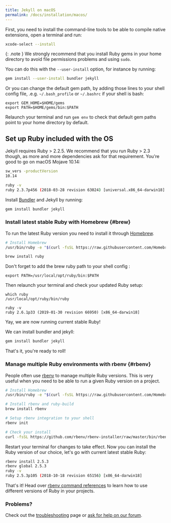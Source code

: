 ```yaml
---
title: Jekyll on macOS
permalink: /docs/installation/macos/
---
```


First, you need to install the command-line tools to be able to compile native extensions, open a terminal and run:

```sh
xcode-select --install
```

{: .note }
We strongly recommend that you install Ruby gems in your home directory to avoid file permissions problems and using `sudo`.

You can do this with the `--user-install` option, for instance by running:

```sh
gem install --user-install bundler jekyll
```

Or you can change the default gem path, by adding those lines to your shell config file, .e.g. `~/.bash_profile` or `~/.bashrc` if your shell is bash:

```
export GEM_HOME=$HOME/gems
export PATH=$HOME/gems/bin:$PATH
```

Relaunch your terminal and run `gem env` to check that default gem paths point to your home directory by default.

## Set up Ruby included with the OS

Jekyll requires Ruby > 2.2.5. We recommend that you run Ruby > 2.3 though, as more and more dependencies ask for that requirement. You're good to go on macOS Mojave 10.14:

```sh
sw_vers -productVersion
10.14

ruby -v
ruby 2.3.7p456 (2018-03-28 revision 63024) [universal.x86_64-darwin18]
```

Install [Bundler](/docs/ruby-101/#bundler) and Jekyll by running:

```sh
gem install bundler jekyll
```

### Install latest stable Ruby with Homebrew {#brew}

To run the latest Ruby version you need to install it through [Homebrew](https://brew.sh).

```sh
# Install Homebrew
/usr/bin/ruby -e "$(curl -fsSL https://raw.githubusercontent.com/Homebrew/install/master/install)"

brew install ruby
```

Don't forget to add the brew ruby path to your shell config :

```
export PATH=/usr/local/opt/ruby/bin:$PATH
```

Then relaunch your terminal and check your updated Ruby setup:

```
which ruby
/usr/local/opt/ruby/bin/ruby

ruby -v
ruby 2.6.1p33 (2019-01-30 revision 66950) [x86_64-darwin18]
```

Yay, we are now running current stable Ruby!

We can install bundler and jekyll:

```sh
gem install bundler jekyll
```

That's it, you're ready to roll!

### Manage multiple Ruby environments with rbenv {#rbenv}

People often use [rbenv](https://github.com/rbenv/rbenv) to manage multiple
Ruby versions. This is very useful when you need to be able to run a given Ruby version on a project.

```sh
# Install Homebrew
/usr/bin/ruby -e "$(curl -fsSL https://raw.githubusercontent.com/Homebrew/install/master/install)"

# Install rbenv and ruby-build
brew install rbenv

# Setup rbenv integration to your shell
rbenv init

# Check your install
curl -fsSL https://github.com/rbenv/rbenv-installer/raw/master/bin/rbenv-doctor | bash
```

Restart your terminal for changes to take effect.
Now you can install the Ruby version of our choice, let's go with current latest stable Ruby:

```sh
rbenv install 2.5.3
rbenv global 2.5.3
ruby -v
ruby 2.5.3p105 (2018-10-18 revision 65156) [x86_64-darwin18]
```

That's it! Head over [rbenv command references](https://github.com/rbenv/rbenv#command-reference) to learn how to use different versions of Ruby in your projects.

### Problems?

Check out the [troubleshooting](/docs/troubleshooting/) page or [ask for help on our forum](https://talk.jekyllrb.com).
